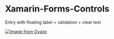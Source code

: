 # Xamarin-Forms-Controls

Entry with floating label + validation + clear text

[![Image from Gyazo](https://i.gyazo.com/ac53c830e0ce2690a3bc316420b13b1d.gif)](https://gyazo.com/ac53c830e0ce2690a3bc316420b13b1d)
